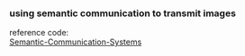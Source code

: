 ### using semantic communication to transmit images

reference code:<br>
[Semantic-Communication-Systems](https://github.com/SJTU-mxtao/Semantic-Communication-Systems)